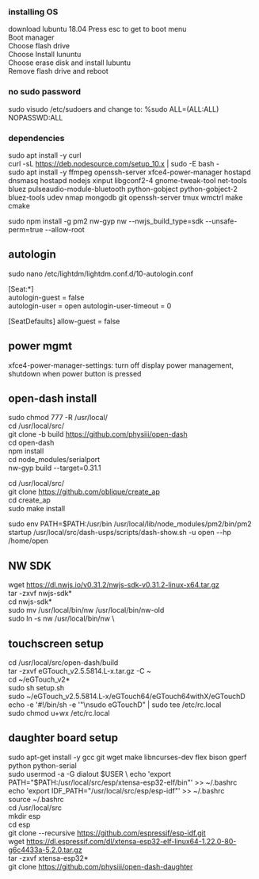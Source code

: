 ### installing OS
download lubuntu 18.04
Press esc to get to boot menu\
Boot manager\
Choose flash drive\
Choose Install lununtu\
Choose erase disk and install lubuntu\
Remove flash drive and reboot


### no sudo password
sudo visudo /etc/sudoers and change to: %sudo   ALL=(ALL:ALL) NOPASSWD:ALL

### dependencies
sudo apt install -y curl \
curl -sL https://deb.nodesource.com/setup_10.x | sudo -E bash - \
sudo apt install -y ffmpeg openssh-server xfce4-power-manager hostapd dnsmasq hostapd nodejs xinput libgconf2-4 gnome-tweak-tool net-tools bluez pulseaudio-module-bluetooth python-gobject python-gobject-2 bluez-tools udev nmap mongodb git openssh-server tmux wmctrl make cmake

sudo npm install -g pm2 nw-gyp nw --nwjs_build_type=sdk --unsafe-perm=true --allow-root

## autologin
sudo nano /etc/lightdm/lightdm.conf.d/10-autologin.conf

[Seat:*]\
autologin-guest = false\
autologin-user = open
autologin-user-timeout = 0

[SeatDefaults]
allow-guest = false

## power mgmt
xfce4-power-manager-settings: turn off display power management, shutdown when power button is pressed

## open-dash install
sudo chmod 777 -R /usr/local/\
cd /usr/local/src/\
git clone -b build https://github.com/physiii/open-dash \
cd open-dash\
npm install \
cd node_modules/serialport \
nw-gyp build --target=0.31.1

cd /usr/local/src/\
git clone https://github.com/oblique/create_ap \
cd create_ap\
sudo make install

sudo env PATH=$PATH:/usr/bin /usr/local/lib/node_modules/pm2/bin/pm2 startup /usr/local/src/dash-usps/scripts/dash-show.sh -u open --hp /home/open

## NW SDK
wget https://dl.nwjs.io/v0.31.2/nwjs-sdk-v0.31.2-linux-x64.tar.gz \
tar -zxvf nwjs-sdk* \
cd nwjs-sdk* \
sudo mv /usr/local/bin/nw /usr/local/bin/nw-old \
sudo ln -s nw /usr/local/bin/nw \

## touchscreen setup
cd /usr/local/src/open-dash/build\
tar -zxvf eGTouch_v2.5.5814.L-x.tar.gz -C ~\
cd ~/eGTouch_v2*\
sudo sh setup.sh\
sudo ~/eGTouch_v2.5.5814.L-x/eGTouch64/eGTouch64withX/eGTouchD\
echo -e '#!/bin/sh -e '"\nsudo eGTouchD" | sudo tee /etc/rc.local\
sudo chmod u+wx /etc/rc.local

## daughter board setup
sudo apt-get install -y gcc git wget make libncurses-dev flex bison gperf python python-serial \
sudo usermod -a -G dialout $USER \
echo 'export PATH="$PATH:/usr/local/src/esp/xtensa-esp32-elf/bin"' >> ~/.bashrc \
echo 'export IDF_PATH="/usr/local/src/esp/esp-idf"'  >> ~/.bashrc \
source ~/.bashrc \
cd /usr/local/src \
mkdir esp \
cd esp \
git clone --recursive https://github.com/espressif/esp-idf.git \
wget https://dl.espressif.com/dl/xtensa-esp32-elf-linux64-1.22.0-80-g6c4433a-5.2.0.tar.gz \
tar -zxvf xtensa-esp32* \
git clone https://github.com/physiii/open-dash-daughter

